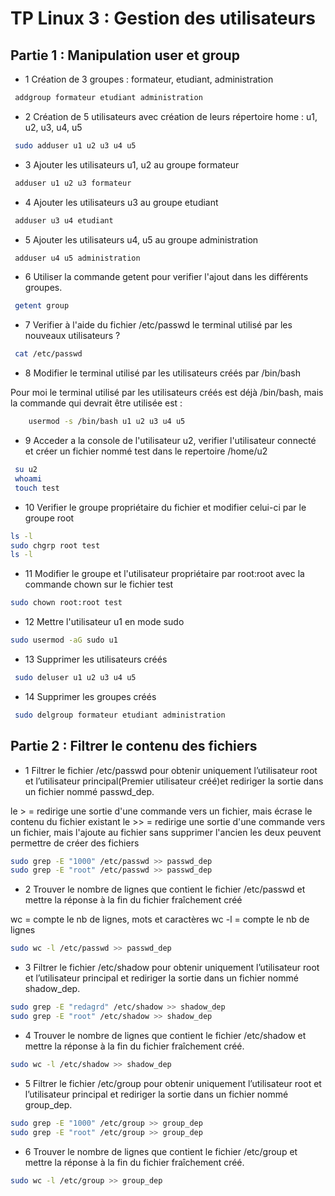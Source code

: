 # TP Linux 3 : Gestion des utilisateurs

## Partie 1 : Manipulation user et group

- 1 Création de 3 groupes : formateur, etudiant, administration

``` bash
 addgroup formateur etudiant administration
```

- 2 Création de 5 utilisateurs avec création de leurs répertoire home : u1, u2, u3, u4, u5

``` bash
 sudo adduser u1 u2 u3 u4 u5
```

- 3 Ajouter les utilisateurs u1, u2 au groupe formateur

``` bash
 adduser u1 u2 u3 formateur
```

- 4 Ajouter les utilisateurs u3 au groupe etudiant

``` bash
 adduser u3 u4 etudiant
```

- 5 Ajouter les utilisateurs u4, u5 au groupe administration

``` bash
 adduser u4 u5 administration
```

- 6 Utiliser la commande getent pour verifier l'ajout dans les différents groupes.

``` bash
 getent group
```

- 7 Verifier à l'aide du fichier /etc/passwd le terminal utilisé par les nouveaux utilisateurs ?

``` bash
 cat /etc/passwd
```

- 8 Modifier le terminal utilisé par les utilisateurs créés par /bin/bash

Pour moi le terminal utilisé par les utilisateurs créés est déjà /bin/bash, mais la commande qui devrait être utilisée est :

``` bash
    usermod -s /bin/bash u1 u2 u3 u4 u5
```

- 9 Acceder a la console de l'utilisateur u2, verifier l'utilisateur connecté et créer un fichier nommé test dans le repertoire /home/u2

``` bash
 su u2
 whoami
 touch test
```

- 10 Verifier le groupe propriétaire du fichier et modifier celui-ci par le groupe root

``` bash
ls -l
sudo chgrp root test
ls -l
```

- 11 Modifier le groupe et l'utilisateur propriétaire par root:root avec la commande chown sur le fichier test

``` bash
sudo chown root:root test
```

- 12 Mettre l'utilisateur u1 en mode sudo

``` bash
sudo usermod -aG sudo u1
```

- 13 Supprimer les utilisateurs créés

``` bash
 sudo deluser u1 u2 u3 u4 u5
```

- 14 Supprimer les groupes créés

``` bash
 sudo delgroup formateur etudiant administration
```

## Partie 2 : Filtrer le contenu des fichiers

- 1 Filtrer le fichier /etc/passwd pour obtenir uniquement l’utilisateur root et l’utilisateur principal(Premier utilisateur créé)et rediriger la sortie dans un fichier nommé passwd_dep.

le > = redirige une sortie d'une commande vers un fichier, mais écrase le contenu du fichier existant
le >> = redirige une sortie d'une commande vers un fichier, mais l'ajoute au fichier sans supprimer l'ancien
les deux peuvent permettre de créer des fichiers

``` bash
sudo grep -E "1000" /etc/passwd >> passwd_dep
sudo grep -E "root" /etc/passwd >> passwd_dep
```

- 2 Trouver le nombre de lignes que contient le fichier /etc/passwd et mettre la réponse à la fin du fichier fraîchement créé

wc = compte le nb de lignes, mots et caractères
wc -l = compte le nb de lignes

``` bash
sudo wc -l /etc/passwd >> passwd_dep
```

- 3 Filtrer le fichier /etc/shadow pour obtenir uniquement l’utilisateur root et l’utilisateur principal et rediriger la sortie dans un fichier nommé shadow_dep.

``` bash
sudo grep -E "redagrd" /etc/shadow >> shadow_dep
sudo grep -E "root" /etc/shadow >> shadow_dep
```

- 4 Trouver le nombre de lignes que contient le fichier /etc/shadow et mettre la réponse à la fin du fichier fraîchement créé.

``` bash
sudo wc -l /etc/shadow >> shadow_dep
```

- 5 Filtrer le fichier /etc/group pour obtenir uniquement l’utilisateur root et l’utilisateur principal et rediriger la sortie dans un fichier nommé group_dep.

``` bash
sudo grep -E "1000" /etc/group >> group_dep
sudo grep -E "root" /etc/group >> group_dep
```

- 6 Trouver le nombre de lignes que contient le fichier /etc/group et mettre la réponse à la fin du fichier fraîchement créé.

``` bash
sudo wc -l /etc/group >> group_dep
```
